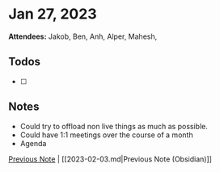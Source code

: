 # Jan 27, 2023

**Attendees:** Jakob, Ben, Anh, Alper, Mahesh,

## Todos

- [ ] 

## Notes

- Could try to offload non live things as much as possible.
- Could have 1:1 meetings over the course of a month
- Agenda 

[Previous Note](2023\02\2023-02-03.md) | [[2023-02-03.md|Previous Note (Obsidian)]]